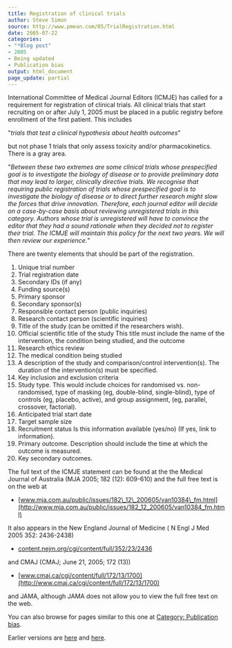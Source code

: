 ```yaml
---
title: Registration of clinical trials
author: Steve Simon
source: http://www.pmean.com/05/TrialRegistration.html
date: 2005-07-22
categories:
- "*Blog post"
- 2005
- Being updated
- Publication bias
output: html_document
page_update: partial
---
```


International Committee of Medical Journal Editors (ICMJE) has called
for a requirement for registration of clinical trials. All clinical
trials that start recruiting on or after July 1, 2005 must be placed
in a public registry before enrollment of the first patient. This
includes

"*trials that test a clinical hypothesis about health outcomes*"

but not phase 1 trials that only assess toxicity and/or
pharmacokinetics. There is a gray area.

"*Between these two extremes are some clinical trials whose
prespecified goal is to investigate the biology of disease or to
provide preliminary data that may lead to larger, clinically
directive trials. We recognise that requiring public registration of
trials whose prespecified goal is to investigate the biology of
disease or to direct further research might slow the forces that
drive innovation. Therefore, each journal editor will decide on a
case-by-case basis about reviewing unregistered trials in this
category. Authors whose trial is unregistered will have to convince
the editor that they had a sound rationale when they decided not to
register their trial. The ICMJE will maintain this policy for the
next two years. We will then review our experience.*"

There are twenty elements that should be part of the registration.

1.  Unique trial number
2.  Trial registration date
3.  Secondary IDs (if any)
4.  Funding source(s)
5.  Primary sponsor
6.  Secondary sponsor(s)
7.  Responsible contact person (public inquiries)
8.  Research contact person (scientific inquiries)
9.  Title of the study (can be omitted if the researchers wish).
10. Official scientific title of the study This title must include the
name of the intervention, the condition being studied, and the
outcome
11. Research ethics review
12. The medical condition being studied
13. A description of the study and comparison/control intervention(s).
The duration of the intervention(s) must be specified.
14. Key inclusion and exclusion criteria
15. Study type. This would include choices for randomised vs.
non-randomised, type of masking (eg, double-blind, single-blind),
type of controls (eg, placebo, active), and group assignment, (eg,
parallel, crossover, factorial).
16. Anticipated trial start date
17. Target sample size
18. Recruitment status Is this information available (yes/no) (If yes,
link to information).
19. Primary outcome. Description should include the time at which the
outcome is measured.
20. Key secondary outcomes.

The full text of the ICMJE statement can be found at the the Medical
Journal of Australia (MJA 2005; 182 (12): 609-610) and the full free
text is on the web at

- [www.mja.com.au/public/issues/182\_12\_200605/van10384\_fm.html](http://www.mja.com.au/public/issues/182_12_200605/van10384_fm.html)

It also appears in the New England Journal of Medicine ( N Engl J Med
2005 352: 2436-2438)

- [content.nejm.org/cgi/content/full/352/23/2436](http://content.nejm.org/cgi/content/full/352/23/2436)

and CMAJ (CMAJ; June 21, 2005; 172 (13))

- [www.cmaj.ca/cgi/content/full/172/13/1700](http://www.cmaj.ca/cgi/content/full/172/13/1700)

and JAMA, although JAMA does not allow you to view the full free text
on the web.

 You can also browse
for pages similar to this one at [Category: Publication
bias](../category/PublicationBias.html).

Earlier versions are [here][sim1] and [here][sim2].

[sim1]: http://www.pmean.com/05/TrialRegistration.html
[sim2]: http://new.pmean.com/trial-registration/

